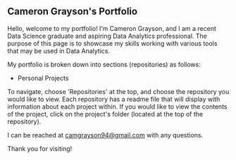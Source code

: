 ## Cameron Grayson's Portfolio

Hello, welcome to my portfolio! I’m Cameron Grayson, and I am a recent Data Science graduate and aspiring Data Analytics professional. 
The purpose of this page is to showcase my skills working with various tools that may be used in Data Analytics.

My portfolio is broken down into sections (repositories) as follows:
- Personal Projects

To navigate, choose 'Repositories' at the top, and choose the repository you would like to view.
Each repository has a readme file that will display with information about each project within.
If you would like to view the contents of the project, click on the project's folder (located at the top of the repository).

I can be reached at camgrayson94@gmail.com with any questions.

Thank you for visiting!

<!---
CamGrayson94/CamGrayson94 is a ✨ special ✨ repository because its `README.md` (this file) appears on your GitHub profile.
You can click the Preview link to take a look at your changes.
--->
